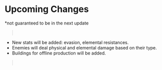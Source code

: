 # Upcoming Changes

\*not guaranteed to be in the next update

> <br>

- New stats will be added: evasion, elemental resistances.
- Enemies will deal physical and elemental damage based on their type.
- Buildings for offline production will be added.

> <br>
